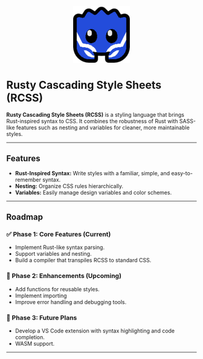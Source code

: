 <p align="center">
  <img src="./assets/logo/128.png" alt="RCSS Logo" width="150">
</p>

# Rusty Cascading Style Sheets (RCSS)

**Rusty Cascading Style Sheets (RCSS)** is a styling language that brings Rust-inspired syntax to CSS. It combines the robustness of Rust with SASS-like features such as nesting and variables for cleaner, more maintainable styles.

---

## Features
- **Rust-Inspired Syntax:** Write styles with a familiar, simple, and easy-to-remember syntax.
- **Nesting:** Organize CSS rules hierarchically.
- **Variables:** Easily manage design variables and color schemes.

---

## Roadmap

### ✅ Phase 1: Core Features (Current)
- Implement Rust-like syntax parsing.
- Support variables and nesting.
- Build a compiler that transpiles RCSS to standard CSS.

### 🚧 Phase 2: Enhancements (Upcoming)
- Add functions for reusable styles.
- Implement importing
- Improve error handling and debugging tools.

### 🔮 Phase 3: Future Plans
- Develop a VS Code extension with syntax highlighting and code completion.
- WASM support.

---